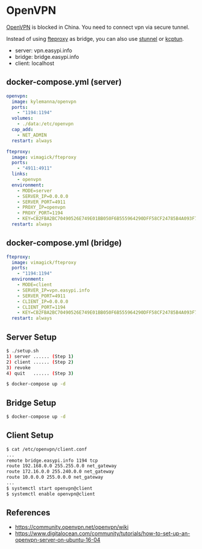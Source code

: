 OpenVPN
=======

[OpenVPN][1] is blocked in China. You need to connect vpn via secure tunnel.

Instead of using [fteproxy][2] as bridge, you can also use [stunnel][3] or [kcptun][4].

- server: vpn.easypi.info
- bridge: bridge.easypi.info
- client: localhost

## docker-compose.yml (server)

```yaml
openvpn:
  image: kylemanna/openvpn
  ports:
    - "1194:1194"
  volumes:
    - ./data:/etc/openvpn
  cap_add:
    - NET_ADMIN
  restart: always

fteproxy:
  image: vimagick/fteproxy
  ports:
    - "4911:4911"
  links:
    - openvpn
  environment:
    - MODE=server
    - SERVER_IP=0.0.0.0
    - SERVER_PORT=4911
    - PROXY_IP=openvpn
    - PROXY_PORT=1194
    - KEY=CB2FBA2BC70490526E749E01BB050F6B555964290DFF58CF24785B4A093F7B18
  restart: always
```

## docker-compose.yml (bridge)

```yaml
fteproxy:
  image: vimagick/fteproxy
  ports:
    - "1194:1194"
  environment:
    - MODE=client
    - SERVER_IP=vpn.easypi.info
    - SERVER_PORT=4911
    - CLIENT_IP=0.0.0.0
    - CLIENT_PORT=1194
    - KEY=CB2FBA2BC70490526E749E01BB050F6B555964290DFF58CF24785B4A093F7B18
  restart: always
```

## Server Setup

```bash
$ ./setup.sh
1) server ...... (Step 1)
2) client ...... (Step 2)
3) revoke
4) quit   ...... (Step 3)

$ docker-compose up -d
```

## Bridge Setup

```bash
$ docker-compose up -d
```

## Client Setup

```bash
$ cat /etc/openvpn/client.conf
...
remote bridge.easypi.info 1194 tcp
route 192.168.0.0 255.255.0.0 net_gateway
route 172.16.0.0 255.240.0.0 net_gateway
route 10.0.0.0 255.0.0.0 net_gateway
...
$ systemctl start openvpn@client
$ systemctl enable openvpn@client
```

## References

- <https://community.openvpn.net/openvpn/wiki>
- <https://www.digitalocean.com/community/tutorials/how-to-set-up-an-openvpn-server-on-ubuntu-16-04>

[1]: https://openvpn.net/index.php/open-source.html
[2]: https://github.com/vimagick/dockerfiles/tree/master/fteproxy
[3]: https://github.com/vimagick/dockerfiles/tree/master/stunnel
[4]: https://github.com/vimagick/dockerfiles/tree/master/kcptun
